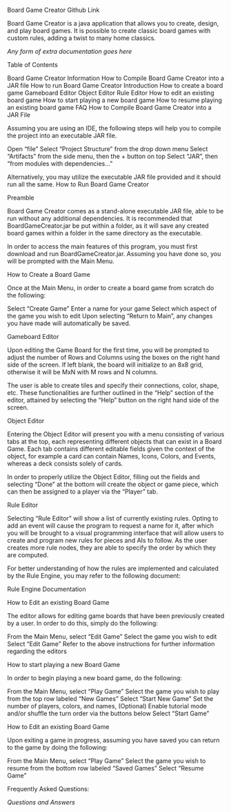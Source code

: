 Board Game Creator
Github Link

Board Game Creator is a java application that allows you to create, design, and play board games. It is possible to create classic board games with custom rules, adding a twist to many home classics.

*Any form of extra documentation goes here*

Table of Contents


Board Game Creator Information
How to Compile Board Game Creator into a JAR file
How to run Board Game Creator
Introduction
How to create a board game
Gameboard Editor
Object Editor
Rule Editor
How to edit an existing board game
How to start playing a new board game
How to resume playing an existing board game
FAQ
How to Compile Board Game Creator into a JAR File


Assuming you are using an IDE, the following steps will help you to compile the project into an executable JAR file. 

Open “file”
Select “Project Structure” from the drop down menu
Select “Artifacts” from the side menu, then the + button on top
Select “JAR”, then “from modules with dependencies…”

Alternatively, you may utilize the executable JAR file provided and it should run all the same.
How to Run Board Game Creator


Preamble

Board Game Creator comes as a stand-alone executable JAR file, able to be run without any additional dependencies. It is recommended that BoardGameCreator.jar be put within a folder, as it will save any created board games within a folder in the same directory as the executable. 

In order to access the main features of this program, you must first download and run BoardGameCreator.jar. Assuming you have done so, you will be prompted with the Main Menu.

How to Create a Board Game

Once at the Main Menu, in order to create a board game from scratch do the following:

Select “Create Game”
Enter a name for your game
Select which aspect of the game you wish to edit
Upon selecting “Return to Main”, any changes you have made will automatically be saved.

Gameboard Editor

Upon editing the Game Board for the first time, you will be prompted to adjust the number of Rows and Columns using the boxes on the right hand side of the screen. If left blank, the board will initialize to an 8x8 grid, otherwise it will be MxN with M rows and N columns.

The user is able to create tiles and specify their connections, color, shape, etc. These functionalities are further outlined in the “Help” section of the editor, attained by selecting the “Help” button on the right hand side of the screen.

Object Editor

Entering the Object Editor will present you with a menu consisting of various tabs at the top, each representing different objects that can exist in a Board Game. Each tab contains different editable fields given the context of the object, for example a card can contain Names, Icons, Colors, and Events, whereas a deck consists solely of cards.

In order to properly utilize the Object Editor, filling out the fields and selecting “Done” at the bottom will create the object or game piece, which can then be assigned to a player via the “Player” tab.

Rule Editor

Selecting “Rule Editor” will show a list of currently existing rules. Opting to add an event will cause the program to request a name for it, after which you will be brought to a visual programming interface that will allow users to create and program new rules for pieces and AIs to follow. As the user creates more rule nodes, they are able to specify the order by which they are computed.

For better understanding of how the rules are implemented and calculated by the Rule Engine, you may refer to the following document:

Rule Engine Documentation

How to Edit an existing Board Game

The editor allows for editing game boards that have been previously created by a user. In order to do this, simply do the following:

From the Main Menu, select “Edit Game” 
Select the game you wish to edit
Select “Edit Game”
Refer to the above instructions for further information regarding the editors

How to start playing a new Board Game

In order to begin playing a new board game, do the following:

From the Main Menu, select “Play Game”
Select the game you wish to play from the top row labeled “New Games”
Select “Start New Game”
Set the number of players, colors, and names,
(Optional) Enable tutorial mode and/or shuffle the turn order via the buttons below
Select “Start Game”

How to Edit an existing Board Game

Upon exiting a game in progress, assuming you have saved you can return to the game by doing the following:
	
From the Main Menu, select “Play Game”
Select the game you wish to resume from the bottom row labeled “Saved Games”
Select “Resume Game”


Frequently Asked Questions:

*Questions and Answers*






